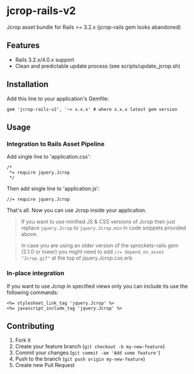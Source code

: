 # jcrop-rails-v2

Jcrop asset bundle for Rails >= 3.2.x (jcrop-rails gem looks abandoned)

## Features

* Rails 3.2.x/4.0.x support
* Clean and predictable update process (see scripts/update_jcrop.sh)

## Installation

Add this line to your application's Gemfile:

    gem 'jcrop-rails-v2', '~> x.x.x' # where x.x.x latest gem version

## Usage

### Integration to Rails Asset Pipeline

Add single line to 'application.css':

```
/*
 *= require jquery.Jcrop
 */
```

Then add single line to 'application.js':

```
//= require jquery.Jcrop
```

That's all. Now you can use Jcrop inside your application.

> If you want to use minified JS & CSS versions of Jcrop then just replace `jquery.Jcrop` to `jquery.Jcrop.min` in code snippets provided above.

> In case you are using an older version of the sprockets-rails gem (2.1.0 or lower) you might need to add ```//= depend_on_asset "Jcrop.gif"``` at the top of jquery.Jcrop.css.erb

### In-place integration

If you want to use Jcrop in specified views only you can include its use the following commands:

```
<%= stylesheet_link_tag 'jquery.Jcrop' %>
<%= javascript_include_tag 'jquery.Jcrop' %>
```

## Contributing

1. Fork it
2. Create your feature branch (`git checkout -b my-new-feature`)
3. Commit your changes (`git commit -am 'Add some feature'`)
4. Push to the branch (`git push origin my-new-feature`)
5. Create new Pull Request
